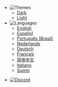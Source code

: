 - ![Themes](https://icongr.am/material/brightness-6.svg?color=A9A9A9&size=37)
  - <a href="#" data-link-title="Dark">Dark</a>
  - <a href="#" data-link-title="Light">Light</a>
- ![Languages](https://icongr.am/material/translate.svg?color=A9A9A9&size=37)
  - [English](/)
  - [Español](/es_ES/)
  - [Português (Brasil)](/pt_BR/)
  - [Nederlands](/nl_NL/)
  - [Deutsch](/de_DE/)
  - [Français](/fr_FR/)
  - [简体中文](/zh_CN/)
  - [Italiano](/it_IT/)
  - [Suomi](/fi_FI/)
<!---  - [日本語](/ja_JP/) -->
<!---  - [Dansk](/da_DK/) -->
<!---  - [Norsk](/no_NO/) -->
<!---  - [Polskie](/pl_PL/) -->
<!---  - [Svenska](/sv_SE/) -->
<!---  - [Pirate English](/en_PT/) -->
- [![Discord](https://icongr.am/material/discord.svg?color=A9A9A9&size=37)](https://discord.gg/KVzKRsbetJ)